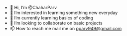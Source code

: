 - 👋 Hi, I’m @ChaharParv
- 👀 I’m interested in learning something new everyday
- 🌱 I’m currently learning basics of coding
- 💞️ I’m looking to collaborate on basic projects
- 📫 How to reach me mail me on pparv949@gmail.com

<!---
ChaharParv/ChaharParv is a ✨ special ✨ repository because its `README.md` (this file) appears on your GitHub profile.
You can click the Preview link to take a look at your changes.
--->
